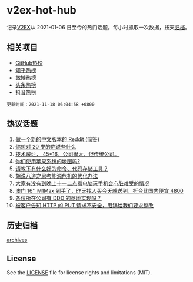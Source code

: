 # v2ex-hot-hub

 记录[V2EX](https://www.v2ex.com/)从 2021-01-06 日至今的热门话题。每小时抓取一次数据，按天[归档](archives)。
 
 ## 相关项目

- [GitHub热榜](https://github.com/snaildev/github-hot-hub)
- [知乎热榜](https://github.com/snaildev/zhihu-hot-hub)
- [微博热榜](https://github.com/snaildev/weibo-hot-hub)
- [头条热榜](https://github.com/snaildev/toutiao-hot-hub)
- [抖音热榜](https://github.com/snaildev/douyin-hot-hub)


 `更新时间：2021-11-18 06:04:58 +0800`

## 热议话题

1. [做一个新的中文版本的 Reddit (简答)](https://www.v2ex.com/t/816084)
1. [你想对 20 岁的你说些什么](https://www.v2ex.com/t/815930)
1. [技术贼烂， 45*16，公司很大，但传统公司。](https://www.v2ex.com/t/815972)
1. [你们使用苹果系统的地图吗?](https://www.v2ex.com/t/816054)
1. [请教下有什么好的命令、代码存储工具？](https://www.v2ex.com/t/815979)
1. [胡说八道之思考能源危机的优化办法](https://www.v2ex.com/t/815923)
1. [大家有没有到晚上十一二点看电脑玩手机会心脏难受的情况](https://www.v2ex.com/t/815928)
1. [澳门 16'' M1Max 到手了，昨天找人买今天就送到，折合比国内便宜 4800](https://www.v2ex.com/t/816017)
1. [各位所在公司有 DDD 的落地实现吗？](https://www.v2ex.com/t/815951)
1. [被客户告知 HTTP 的 PUT 请求不安全，甩锅给我们要求整改](https://www.v2ex.com/t/816040)

## 历史归档

[archives](archives)

## License

See the [LICENSE](LICENSE) file for license rights and limitations (MIT).
